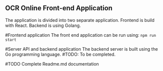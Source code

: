 ## OCR Online Front-end Application

The application is divided into two separate application.
Frontend is build with React.
Backend is using Golang.

#Frontend application
The front end application can be run using: `npm run start`

#Server API and backend application
The backend server is built using the Go programming language.
#TODO: To be completed.

#TODO 
Complete Readme.md documentation

